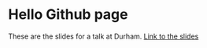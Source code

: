 # Hello Github page

These are the slides for a talk at Durham. [Link to the slides](/intro_ggplot2_slides.html)